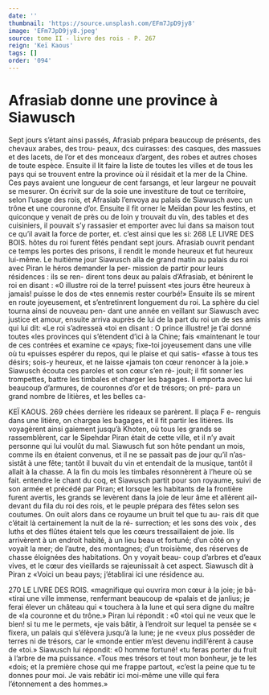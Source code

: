 ```yaml
---
date: ''
thumbnail: 'https://source.unsplash.com/EFm7JpD9jy8'
image: 'EFm7JpD9jy8.jpeg'
source: tome II - livre des rois - P. 267
reign: 'Keï Kaous'
tags: []
order: '094'
---
```


# Afrasiab donne une province à Siawusch

Sept jours s’étant ainsi passés, Afrasiab prépara
beaucoup de présents, des chevaux arabes, des trou- peaux, dcs cuirasses: des casques, des massues et des lacets, de l’or et des monceaux d’argent, des
robes et autres choses de toute espèce. Ensuite il lit faire la liste de toutes les villes et de tous les pays qui se trouvent entre la province où il résidait et la mer de la Chine. Ces pays avaient une longueur de cent farsangs, et leur largeur ne pouvait se mesurer. On écrivit sur de la soie une investiture de tout ce territoire, selon l’usage des rois, et Afrasiab l’envoya
au palais de Siawusch avec un trône et une couronne
d’or. Ensuite il fit orner le Meïdan pour les festins,
et quiconque y venait de près ou de loin y trouvait
du vin, des tables et des cuisiniers, il pouvait s’y
rassasier et emporter avec lui dans sa maison tout ce qu’il avait la force de porter, et. c’est ainsi que les
si:
268 LE LIVRE DES BOIS.
hôtes du roi furent fêtés pendant sept jours. Afrasiab
ouvrit pendant ce temps les portes des prisons, il rendit le monde heureux et fut heureux lui-même. Le huitième jour Siawusch alla de grand matin au palais du roi avec Piran le héros demander la per- mission de partir pour leurs résidences : ils se ren- dirent tons deux au palais d’Afrasiab, et bénirent le
roi en disant : «0 illustre roi de la terre! puissent «tes jours être heureux à jamais! puisse le dos de «tes ennemis rester courbé!» Ensuite ils se mirent
en route joyeusement, et s’entretinrent longuement du roi.
La sphère du ciel tourna ainsi de nouveau pen- dant une année en veillant sur Siawusch avec justice et amour, ensuite arriva auprès de lui de la part du roi un de ses amis qui lui dit: «Le roi s’adresseà
«toi en disant : O prince illustre! je t’ai donné toutes
«les provinces qui s’étendent d’ici à la Chine; fais «maintenant le tour de ces contrées et examine ce «pays; fixe-toi joyeusement dans une ville où tu «puisses espérer du repos, qui le plaise et qui satis- «fasse à tous tes désirs; sois-y heureux, et ne laisse «jamais ton cœur renoncer à la joie.»
Siawusch écouta ces paroles et son cœur s’en ré-
jouit; il fit sonner les trompettes, battre les timbales et charger les bagages. Il emporta avec lui beaucoup d’armures, de couronnes d’or et de trésors; on pré-
para un grand nombre de litières, et les belles ca-

KEÏ KAOUS. 269 chées derrière les rideaux se parèrent. Il plaça F e-
renguis dans une litière, on chargea les bagages, et il fit partir les litières. Ils voyagèrent ainsi gaiement
jusqu’à Khoten, où tous les grands se rassemblèrent,
car le Sipehdar Piran était de cette ville, et il n’y
avait personne qui lui voulût du mal. Siawusch fut
son hôte pendant un mois, comme ils en étaient
convenus, et il ne se passait pas de jour qu’il n’as-
sistât à une fête; tantôt il buvait du vin et entendait
de la musique, tantôt il allait à la chasse. A la fin
du mois les timbales résonnèrent à l’heure où se fait.
entendre le chant du coq, et Siawusch partit pour
son royaume, suivi de son armée et précédé par
Piran; et lorsque les habitants de la frontière furent
avertis, les grands se levèrent dans la joie de leur
âme et allèrent ail-devant du fila du roi des rois, et
le peuple prépara des fêtes selon ses coutumes. On
ouït alors dans ce royaume un bruit tel que tu au- rais dit que c’était là certainement la nuit de la ré-
surrection; et les sons des voix , des luths et des flûtes étaient tels que les cœurs tressaillaient de joie.
Ils arrivèrent à un endroit habité, à un lieu beau et fortuné; d’un côté on y voyait la mer; de l’autre,
des montagnes; d’un troisième, des réserves de chasse éloignées des habitations. On y voyait beau- coup d’arbres et d’eaux vives, et le cœur des vieillards
se rajeunissait à cet aspect. Siawusch dit à Piran z «Voici un beau pays; j’établirai ici une résidence
au.

270 LE LIVRE DES ROIS. «magnifique qui ouvrira mon cœur à la joie; je bâ-
«tirai une ville immense, renfermant beaucoup de «palais et de janlius; je ferai élever un château qui
« touchera à la lune et qui sera digne du maître de
«la couronne et du trône.» Piran lui répondit : «0
«toi qui ne veux que le bien! si tu me le permets, «je vais bâtir, à l’endroit sur lequel ta pensée se
« fixera, un palais qui s’élèvera jusqu’à la lune; je ne
«veux plus posséder de terres ni de trésors, car le «monde entier m’est devenu indill’érent à cause de
«toi.» Siawusch lui répondit: «0 homme fortuné!
«tu feras porter du fruit à l’arbre de ma puissance. «Tous mes trésors et tout mon bonheur, je te les «dois; et la première chose qui me frappe partout, «c’est la peine que tu te donnes pour moi. Je vais rebâtir ici moi-même une ville qui fera l’étonnement
a des hommes.»
